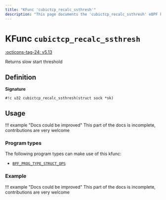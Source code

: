 ```yaml
---
title: "KFunc 'cubictcp_recalc_ssthresh'"
description: "This page documents the 'cubictcp_recalc_ssthresh' eBPF kfunc, including its definition, usage, program types that can use it, and examples."
---
```

# KFunc `cubictcp_recalc_ssthresh`

<!-- [FEATURE_TAG](cubictcp_recalc_ssthresh) -->
[:octicons-tag-24: v5.13](https://github.com/torvalds/linux/commit/e78aea8b2170be1b88c96a4d138422986a737336)
<!-- [/FEATURE_TAG] -->

Returns slow start threshold

## Definition

**Signature**

<!-- [KFUNC_DEF] -->
`#!c u32 cubictcp_recalc_ssthresh(struct sock *sk)`
<!-- [/KFUNC_DEF] -->

## Usage

!!! example "Docs could be improved"
    This part of the docs is incomplete, contributions are very welcome

### Program types

The following program types can make use of this kfunc:

<!-- [KFUNC_PROG_REF] -->
- [`BPF_PROG_TYPE_STRUCT_OPS`](../program-type/BPF_PROG_TYPE_STRUCT_OPS.md)
<!-- [/KFUNC_PROG_REF] -->

### Example

!!! example "Docs could be improved"
    This part of the docs is incomplete, contributions are very welcome

